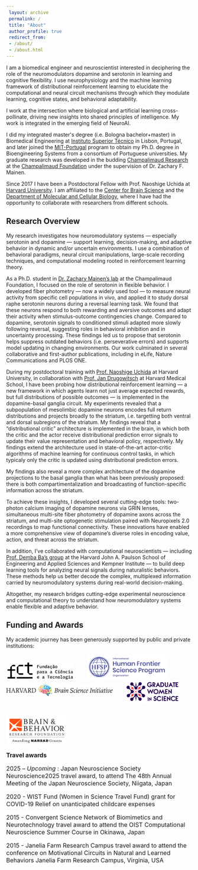```yaml
---
 layout: archive
 permalink: /
 title: "About"
 author_profile: true
 redirect_from: 
 - /about/
 - /about.html
---
```

I am a biomedical engineer and neuroscientist interested in deciphering the role of the neuromodulators dopamine and serotonin in learning and cognitive flexibility. I use neurophysiology and the machine learning framework of distributional reinforcement learning to elucidate the computational and neural circuit mechanisms through which they modulate learning, cognitive states, and behavioral adaptability. 

I work at the intersection where biological and artificial learning cross-pollinate, driving new insights into shared principles of intelligence. My work is integrated in the emerging field of NeuroAI.


I did my integrated master's degree (i.e. Bologna bachelor+master) in Biomedical Engineering at [Instituto Superior Técnico](https://tecnico.ulisboa.pt/en/) in Lisbon, Portugal, and later joined the [MIT-Portugal](https://mitportugal.org/) program to obtain my Ph.D. degree in Bioengineering Systems from a consortium of Portuguese universities. My graduate research was developed in the budding [Champalimaud Research](https://fchampalimaud.org/champalimaud-research) at the [Champalimaud Foundation](https://fchampalimaud.org/) under the supervision of Dr. Zachary F. Mainen. 

Since 2017 I have been a Postdoctoral Fellow with Prof. Naoshige Uchida at [Harvard University](https://www.harvard.edu/). I am affiliated to the [Center for Brain Science](https://cbs.fas.harvard.edu/) and the [Department of Molecular and Cellular Biology](https://www.mcb.harvard.edu/), where I have had the opportunity to collaborate with researchers from different schools.


 

<h2>Research Overview </h2>

My research investigates how neuromodulatory systems — especially serotonin and dopamine — support learning, decision-making, and adaptive behavior in dynamic and/or uncertain environments. I use a combination of behavioral paradigms, neural circuit manipulations, large-scale recording techniques, and computational modeling rooted in reinforcement learning theory.

As a Ph.D. student in [Dr. Zachary Mainen’s lab](https://www.fchampalimaud.org/research/groups/mainen) at the Champalimaud Foundation, I focused on the role of serotonin in flexible behavior. I developed fiber photometry — now a widely used tool — to measure neural activity from specific cell populations <it>in vivo</it>, and applied it to study dorsal raphe serotonin neurons during a reversal learning task. We found that these neurons respond to both rewarding and aversive outcomes and adapt their activity when stimulus-outcome contingencies change. Compared to dopamine, serotonin signals to conditioned stimuli adapted more slowly following reversal, suggesting roles in behavioral inhibition and in uncertainty processing. These findings led us to propose that serotonin helps suppress outdated behaviors (i.e. perseverative errors) and supports model updating in changing environments. Our work culminated in several collaborative and first-author publications, including in <it>eLife</it>, <it>Nature Communications</it> and <it>PLOS ONE</it>.

During my postdoctoral training with [Prof. Naoshige Uchida](https://uchidalab.hsites.harvard.edu/) at Harvard University, in collaboration with [Prof. Jan Drugowitsch](https://www.drugowitschlab.org/) at Harvard Medical School, I have been probing how distributional reinforcement learning — a new framework in which agents learn not just average expected rewards, but full distributions of possible outcomes — is implemented in the dopamine-basal ganglia circuit. My experiments revealed that a subpopulation of mesolimbic dopamine neurons encodes full return distributions and projects broadly to the striatum, i.e. targetting both ventral and dorsal subregions of the striatum. My findings reveal that a “distributional critic” architecture is implemented in the brain, in which both the critic and the actor receive distributional prediction error signals to update their value representation and behavioral policy, respectively. My findings extend the architecture used in state-of-the-art actor-critic algorithms of machine learning for continuous control tasks, in which typicaly only the critic is updated using distributional prediction errors.

My findings also reveal a more complex architecture of the dopamine projections to the basal ganglia than what has been previously proposed: there is both compartimentalization and broadcasting of function-specific information across the striatum. 

To achieve these insights, I developed several cutting-edge tools: two-photon calcium imaging of dopamine neurons via GRIN lenses, simultaneous multi-site fiber photometry of dopamine axons across the striatum, and multi-site optogenetic stimulation paired with Neuropixels 2.0 recordings to map functional connectivity. These innovations have enabled a more comprehensive view of dopamine’s diverse roles in encoding value, action, and threat across the striatum.

In addition, I’ve collaborated with computational neuroscientists — including [Prof. Demba Ba’s group](https://crisp.seas.harvard.edu/people.html) at the Harvard John A. Paulson School of Engineering and Applied Sciences and Kempner Institute — to build deep learning tools for analyzing neural signals during naturalistic behaviors. These methods help us better decode the complex, multiplexed information carried by neuromodulatory systems during real-world decision-making.

Altogether, my research bridges cutting-edge experimental neuroscience and computational theory to understand how neuromodulatory systems enable flexible and adaptive behavior. 

<h2>Funding and Awards</h2>

My academic journey has been generously supported by public and private institutions:

<a href="https://www.fct.pt/en/"><img src="/images/2022_FCT_logo.png" alt="FCT" style="height: 50px;margin-right: 30px;"></a> <a href="https://www.hfsp.org/"><img src="/images/HFSP_horizontal_blue_0.jpg" alt="HFSP" style="height: 70px;margin-right: 30px;"></a> <a href="https://brain.harvard.edu/"><img src="/images/hbi_homepage_logo_700px.png" alt="HBI" style="height: 30px; margin-right: 30px;margin-bottom:20px;"></a> <a href="https://www.gwis.org/"><img src="/images/graduatewomeninsciencelogo.jpg" alt="GWS" style="height: 60px;margin-right: 30px;"></a> <a href="https://bbrfoundation.org/"><img src="/images/Brain_Behavior_Research_Foundation_logo.png" alt="GWS" style="height: 80px;margin-top: 30px;"></a> 



<font size="3">
<b> Travel awards </b> <br>


2025 – <i> Upcoming </i>: Japan Neuroscience Society Neuroscience2025 travel award, to attend The 48th Annual Meeting of the Japan Neuroscience Society, Niigata, Japan <br>


2020 - WIST Fund (Women in Science Travel Fund) grant for COVID-19 Relief on unanticipated childcare expenses <br>


2015 - Convergent Science Network of Biomimetics and Neurotechnology travel award to attend the OIST Computational Neuroscience Summer Course in Okinawa, Japan <br>


2015 - Janelia Farm Research Campus travel award to attend the conference on Motivational Circuits in Natural and Learned Behaviors Janelia Farm Research Campus, Virginia, USA <br>

</font>
